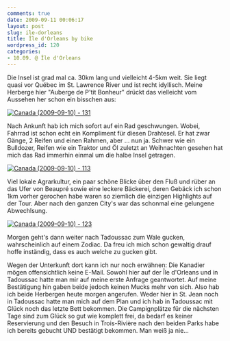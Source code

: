 ```yaml
---
comments: true
date: 2009-09-11 00:06:17
layout: post
slug: ile-dorleans
title: Île d'Orleans by bike
wordpress_id: 120
categories:
- 10.09. @ Île d'Orleans
---
```


Die Insel ist grad mal ca. 30km lang und vielleicht 4-5km weit. Sie liegt quasi vor Québec im St. Lawrence River und ist recht idyllisch. Meine Herberge hier "Auberge de P'tit Bonheur" drückt das vielleicht vom Aussehen her schon ein bisschen aus:

[![Canada (2009-09-10) - 131](http://farm3.static.flickr.com/2433/3908165730_fe675e7e79.jpg)](http://www.flickr.com/photos/walsweer/3908165730/)

Nach Ankunft hab ich mich sofort auf ein Rad geschwungen. Wobei, Fahrrad ist schon echt ein Kompliment für diesen Drahtesel. Er hat zwar Gänge, 2 Reifen und einen Rahmen, aber ... nun ja. Schwer wie ein Bulldozer, Reifen wie ein Traktor und Öl zuletzt an Weihnachten gesehen hat mich das Rad immerhin einmal um die halbe Insel getragen.

[![Canada (2009-09-10) - 113](http://farm4.static.flickr.com/3535/3908164000_a9dd5d05e4.jpg)](http://www.flickr.com/photos/walsweer/3908164000/)

Viel lokale Agrarkultur, ein paar schöne Blicke über den Fluß und rüber an das Ufer von Beaupré sowie eine leckere Bäckerei, deren Gebäck ich schon 1km vorher gerochen habe waren so ziemlich die einzigen Highlights auf der Tour. Aber nach den ganzen City's war das schonmal eine gelungene Abwechlsung.

[![Canada (2009-09-10) - 123](http://farm4.static.flickr.com/3090/3908164938_62f63ed57e.jpg)](http://www.flickr.com/photos/walsweer/3908164938/)

Morgen geht's dann weiter nach Tadoussac zum Wale gucken, wahrscheinlich auf einem Zodiac. Da freu ich mich schon gewaltig drauf hoffe inständig, dass es auch welche zu gucken gibt.

Wegen der Unterkunft dort kann ich nur noch erwähnen: Die Kanadier mögen offensichtlich keine E-Mail. Sowohl hier auf der Île d'Orleans und in Tadoussac hatte man mir auf meine erste Anfrage geantwortet. Auf meine Bestätigung hin gaben beide jedoch keinen Mucks mehr von sich. Also hab ich beide Herbergen heute morgen angerufen. Weder hier in St. Jean noch in Tadoussac hatte man mich auf dem Plan und ich hab in Tadoussac mit Glück noch das letzte Bett bekommen. Die Campignplätze für die nächsten Tage sind zum Glück so gut wie komplett frei, da bedarf es keiner Reservierung und den Besuch in Trois-Rivière nach den beiden Parks habe ich bereits gebucht UND bestätigt bekommen. Man weiß ja nie...
